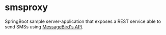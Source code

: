 # smsproxy
SpringBoot sample server-application that exposes a REST service able to send SMSs using [MessageBird's API](https://github.com/messagebird/java-rest-api). 
